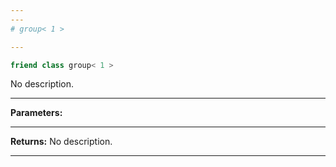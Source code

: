 ```yaml
---
---
# group< 1 >

---
```


```cpp
friend class group< 1 >
```


No description.


---
**Parameters:**


---
**Returns:** No description.

---
